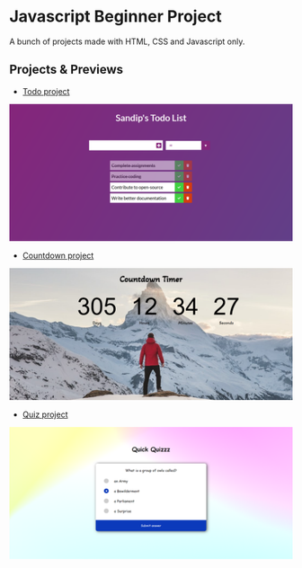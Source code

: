 # Javascript Beginner Project

A bunch of projects made with HTML, CSS and Javascript only.

## Projects & Previews

- [Todo project](Todo%20project)

![](Todo%20project/media/todo_ss_one.PNG)

- [Countdown project](Countdown%20project)

![](Countdown%20project/media/countdown_ss_one.PNG)

- [Quiz project](Quiz%20project)

![](Quiz%20project/media/quiz.PNG)

<!-- - [Recipe project](Recipe%20project) -->
